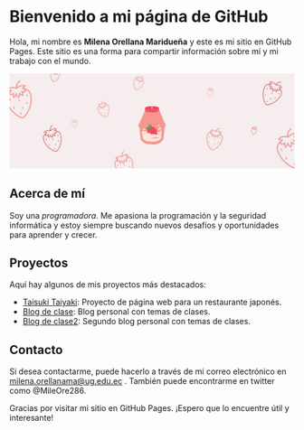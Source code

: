 # Bienvenido a mi página de GitHub
Hola, mi nombre es **Milena Orellana Maridueña** y este es mi sitio en GitHub Pages. Este sitio es una forma para compartir información sobre mí y mi trabajo con el mundo.

<img src="/imagen_2023-02-13_223317769.png" />

## Acerca de mí
Soy una *programadora*. Me apasiona la programación y la seguridad informática y estoy siempre buscando nuevos desafíos y oportunidades para aprender y crecer.

## Proyectos
Aquí hay algunos de mis proyectos más destacados:
- [Taisuki Taiyaki](https://github.com/katamile/taisukitaiyaki): Proyecto de página web para un restaurante japonés.
- [Blog de clase](https://github.com/katamile/milenaorellanablog): Blog personal con temas de clases.
- [Blog de clase2](https://github.com/milekata/IIS-blog): Segundo blog personal con temas de clases.

## Contacto
Si desea contactarme, puede hacerlo a través de mi correo electrónico en milena.orellanama@ug.edu.ec . También puede encontrarme en twitter como @MileOre286.

Gracias por visitar mi sitio en GitHub Pages. ¡Espero que lo encuentre útil y interesante!
